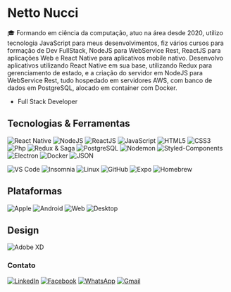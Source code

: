 # Netto Nucci

🎓 Formando em ciência da computação, atuo na área desde 2020, utilizo tecnologia JavaScript para meus desenvolvimentos, fiz vários cursos para formação de Dev FullStack, NodeJS para WebService Rest, ReactJS para aplicações Web e React Native para aplicativos mobile nativo. Desenvolvo aplicativos utilizando React Native em sua base, utilizando Redux para gerenciamento de estado, e a criação do servidor em NodeJS para WebService Rest, tudo hospedado em servidores AWS, com banco de dados em PostgreSQL, alocado em container com Docker.
- Full Stack Developer

## Tecnologias & Ferramentas

![React Native](https://img.shields.io/badge/-React%20Native-61DAFB?style=flat&&logo=react&logoColor=ffffff)
![NodeJS](https://img.shields.io/badge/-Node.JS-339933?style=flat&&logo=Node.js&logoColor=white)
![ReactJS](https://img.shields.io/badge/-ReactJS-61DAFB?style=flat&&logo=react&logoColor=ffffff)
![JavaScript](https://img.shields.io/badge/-JavaScript-yellow?style=flat&logo=javascript&logoColor=ffffff)
![HTML5](https://img.shields.io/badge/-HTML5-%23E44D27?style=flat&logo=html5&logoColor=ffffff)
![CSS3](https://img.shields.io/badge/-CSS3-%231572B6?style=flat&logo=css3)
![Php](https://img.shields.io/badge/-PHP-blue?style=flat&logo=php&logoColor=ffffff)
![Redux & Saga](https://img.shields.io/badge/-Redux%20&%20Saga-764ABC?style=flat&&logo=redux)
![PostgreSQL](https://img.shields.io/badge/-PostgreSQL-336791?style=flat&logo=postgresql&logoColor=ffffff)
![Nodemon](https://img.shields.io/badge/-Nodemon-76D04B?style=flat&logo=nodemon&logoColor=000)
![Styled-Components](https://img.shields.io/badge/-Styled%20Components-DB7093?style=flat&logo=styled-components&logoColor=000)
![Electron](https://img.shields.io/badge/-Electron-47848F?style=flat&logo=electron&logoColor=fff)
![Docker](https://img.shields.io/badge/-Docker-2496ED?style=flat&logo=docker&logoColor=fff)
![JSON](https://img.shields.io/badge/-JSON-000000?style=flat&logo=json&logoColor=fff)
 
![VS Code](http://img.shields.io/badge/-VS%20Code-007ACC?style=flat&logo=visual-studio-code)
![Insomnia](http://img.shields.io/badge/-Insomnia-5849BE?style=flat&logo=insomnia&logoColor=ffffff)
![Linux](http://img.shields.io/badge/-Linux-FCC624?style=flat&logo=linux&logoColor=000)
![GitHub](http://img.shields.io/badge/-GitHub-181717?style=flat&logo=github&logoColor=fff)
![Expo](http://img.shields.io/badge/-Expo-000020?style=flat&logo=expo&logoColor=fff)
![Homebrew](http://img.shields.io/badge/-Homebrew-FBB040?style=flat&logo=homebrew&logoColor=000)

## Plataformas
![Apple](http://img.shields.io/badge/-Apple-000000?style=flat&logo=apple&logoColor=fff)
![Android](http://img.shields.io/badge/-Android-3DDC84?style=flat&logo=android&logoColor=000)
![Web](http://img.shields.io/badge/-Web-FCC624?style=flat&)
![Desktop](http://img.shields.io/badge/-Desktop-23E44D27?style=flat)

## Design
![Adobe XD](http://img.shields.io/badge/-Abode%20XD-fe61f6?style=flat&logo=adobe-XD&logoColor=ffffff)

### Contato
 
[![LinkedIn](https://img.shields.io/badge/-LinkedIn-blue?style=flat-square&logo=Linkedin&logoColor=white)](https://www.linkedin.com/in/jose-nucci-netto-082b68185/)
[![Facebook](https://img.shields.io/badge/Facebook-%231877F2.svg?&style=flat-square&logo=facebook&logoColor=white)](https://www.facebook.com/netto.nucci/)
[![WhatsApp](https://img.shields.io/badge/-WhatsApp-25D366?style=flat-square&logo=whatsapp&logoColor=white)](https://api.whatsapp.com/send?phone=5518982011300)
[![Gmail](https://img.shields.io/badge/-Gmail-EA4335?style=flat-square&logo=gmail&logoColor=white)](mailto:nettonucci@gmail.com)
